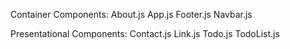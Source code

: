 Container Components:
About.js
App.js
Footer.js
Navbar.js

Presentational Components:
Contact.js
Link.js
Todo.js
TodoList.js
